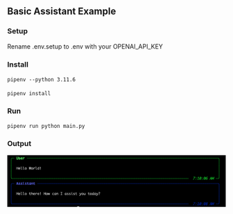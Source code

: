 ## Basic Assistant Example

### Setup
Rename .env.setup to .env with your OPENAI_API_KEY

### Install
    pipenv --python 3.11.6

    pipenv install

### Run
    pipenv run python main.py

### Output
![Screenshot](./screenshot.png)


